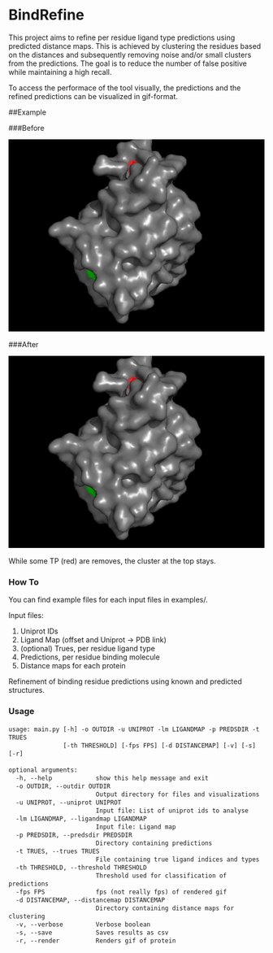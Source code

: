 # BindRefine

This project aims to refine per residue ligand type predictions using predicted distance maps. This is achieved by clustering the residues based on the distances and subsequently removing noise and/or small clusters from the predictions. The goal
is to reduce the number of false positive while maintaining a high recall. 

To access the performace of the tool visually, the predictions and the refined predictions can be visualized in gif-format.

##Example

###Before

![](demo_files/Q9KFA8_2hti_before.gif)

###After

![](demo_files/Q9KFA8_2hti_after.gif)


While some TP (red) are removes, the cluster at the top stays. 

### How To

You can find example files for each input files in examples/.

Input files:

1. Uniprot IDs
2. Ligand Map (offset and Uniprot -> PDB link)
3. (optional) Trues, per residue ligand type
4. Predictions, per residue binding molecule
5. Distance maps for each protein

Refinement of binding residue predictions using known and predicted structures.

### Usage

```
usage: main.py [-h] -o OUTDIR -u UNIPROT -lm LIGANDMAP -p PREDSDIR -t TRUES
               [-th THRESHOLD] [-fps FPS] [-d DISTANCEMAP] [-v] [-s] [-r]

optional arguments:
  -h, --help            show this help message and exit
  -o OUTDIR, --outdir OUTDIR
                        Output directory for files and visualizations
  -u UNIPROT, --uniprot UNIPROT
                        Input file: List of uniprot ids to analyse
  -lm LIGANDMAP, --ligandmap LIGANDMAP
                        Input file: Ligand map
  -p PREDSDIR, --predsdir PREDSDIR
                        Directory containing predictions
  -t TRUES, --trues TRUES
                        File containing true ligand indices and types
  -th THRESHOLD, --threshold THRESHOLD
                        Threshold used for classification of predictions
  -fps FPS              fps (not really fps) of rendered gif
  -d DISTANCEMAP, --distancemap DISTANCEMAP
                        Directory containing distance maps for clustering
  -v, --verbose         Verbose boolean
  -s, --save            Saves results as csv
  -r, --render          Renders gif of protein
```